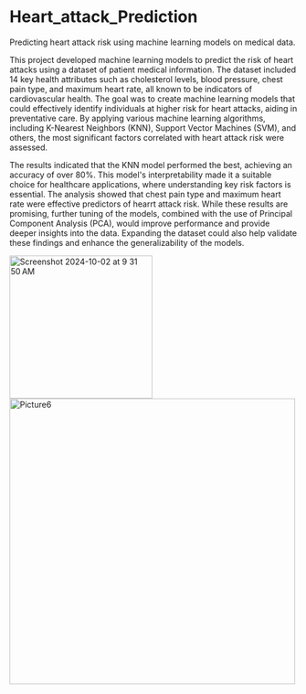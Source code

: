 # Heart_attack_Prediction
Predicting heart attack risk using machine learning models on medical data.

This project developed machine learning models to predict the risk of heart attacks using a dataset of patient medical information. The dataset included 14 key health attributes such as cholesterol levels, blood pressure, chest pain type, and maximum heart rate, all known to be indicators of cardiovascular health. The goal was to create machine learning models that could effectively identify individuals at higher risk for heart attacks, aiding in preventative care. By applying various machine learning algorithms, including K-Nearest Neighbors (KNN), Support Vector Machines (SVM), and others, the most significant factors correlated with heart attack risk were assessed.

The results indicated that the KNN model performed the best, achieving an accuracy of over 80%. This model's interpretability made it a suitable choice for healthcare applications, where understanding key risk factors is essential. The analysis showed that chest pain type and maximum heart rate were effective predictors of hearrt attack risk. While these results are promising, further tuning of the models, combined with the use of Principal Component Analysis (PCA), would improve performance and provide deeper insights into the data. Expanding the dataset could also help validate these findings and enhance the generalizability of the models.

<img width="250" alt="Screenshot 2024-10-02 at 9 31 50 AM" src="https://github.com/user-attachments/assets/3acca70e-93f7-40e7-992d-2e4194399eaf">
<img width="500" alt="Picture6" src="https://github.com/user-attachments/assets/9fd18c32-8b17-4ccd-9a98-97b95da0812f">
